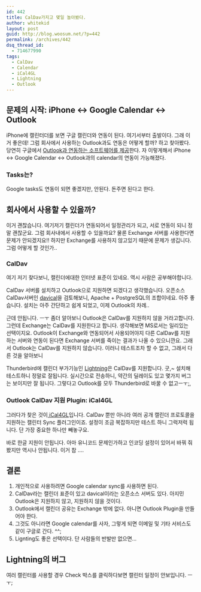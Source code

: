 ```yaml
---
id: 442
title: CalDav가지고 몇일 놀아봤다.
author: whitekid
layout: post
guid: http://blog.woosum.net/?p=442
permalink: /archives/442
dsq_thread_id:
  - 714677990
tags:
  - CalDav
  - Calendar
  - iCal4GL
  - Lightning
  - Outlook
---
```

## 문제의 시작: iPhone <-> Google Calendar <-> Outlook

iPhone에 캘린터더를 보면 구글 캘린더와 연동이 된다. 여기서부터 출발이다. 그래 이거 좋은데! 그럼 회사에서 사용하는 Outlook과도 연동은 어떻게 할까? 하고 찾아봤다. 당연히 구글에서 [Outlook과 연동하는 소프트웨어를 제공][1]한다. 자 이렇게해서 iPhone <-> Google Calendar <-> Outlook과의 calendar의 연동이 가능해졌다.

### Tasks는?

Google tasks도 연동이 되면 좋겠지만, 안된다. 돈주면 된다고 한다.

## 회사에서 사용할 수 있을까?

이거 괜찮습니다. 여기저기 캘린더가 연동되어서 일정관리가 되고, 서로 연동이 되니 정말 괜찮군요. 그럼 회사내에서 사용할 수 있을까요? 물론 Exchange 서버를 사용한다면 문제가 안되겠지요!! 하지만 Exchange를 사용하지 않고있기 때문에 문제가 생깁니다. 그럼 어떻게 할 것인가..

### CalDav

여기 저기 찾다보니, 캘린더에대한 인터넷 표준이 있네요. 역시 사람은 공부해야합니다.

CalDav 서버를 설치하고 Outlook으로 지원하면 되겠다고 생각했습니다. 오픈소스 CalDav서버인 [davical][2]을 검토해보니, Apache + PostgreSQL의 조합이네요. 아주 좋습니다. 설치는 아주 간단하고 쉽게 되었고, 이제 Outlook의 차례..

근데 안됩니다. ㅡㅜ 좀더 알아보니 Outlook은 CalDav를 지원하지 않을 거라고합니다. 그런데 Exchange는 CalDav를 지원한다고 합니다. 생각해보면 MS로서는 일리있는 선택이지요. Outlook이 Exchange와 연동되어서 사용되어야지 다른 CalDav를 지원하는 서버와 연동이 된다면 Exchange 서버를 죽이는 결과가 나올 수 있으니깐요. 그래서 Outlook는 CalDav를 지원하지 않습니다. 이러니 테스트조차 할 수 없고, 그래서 다른 것을 알아보니

Thunderbird에 캘린더 부가기능인 [Lightning][3]은 CalDav를 지원합니다. 굿,~ 설치해 테스트하니 정말로 잘됩니다. 실시간으로 전송하니, 약간의 딜레이도 있고 몇가지 버그는 보이지만 잘 됩니다. 그렇다고 Outlook를 모두 Thunderbird로 바꿀 수 없고ㅡㅜ;,

### Outlook CalDav 지원 Plugin: iCal4GL

그러다가 찾은 것이[ iCal4GL][4]입니다. CalDav 뿐만 아니라 여러 공개 캘린더 프로토콜을 지원하는 캘린터 Sync 플러그인이죠. 설정이 조금 복잡하지만 테스트 하니 그럭저럭 됩니다. 단 가장 중요한 하나만 빼놓구요.

바로 한글 지원이 안됩니다. 아마 유니코드 문제인가하고 인코딩 설정이 있어서 바꿔 줘 봤지만 역시나 안됩니다. 이거 참 ....

## 결론

  1. 개인적으로 사용하려면 Google calendar sync를 사용하면 된다.
  2. CalDav라는 캘린더 표준이 있고 davical이라는 오픈소스 서버도 있다. 아지민 Outlook은 지원하지 않고, 지원하지 않을 것이다.
  3. Outlook에서 캘린더 공유는 Exchange 밖에 없다. 아니면 Outlook Plugin을 만들어야 한다.
  4. 그것도 아니라면 Google calendar를 사자, 그렇게 되면 이메일 및 기타 서비스도 같이 구글로 간다. ^^;
  5. Lignting도 좋은 선택이다. 단 사람들의 반발만 없으면...

## Lightning의 버그

여러 캘린터를 사용할 경우 Check 박스를 클릭하다보면 캘린터 일정이 안보입니다. ㅡㅜ;

 [1]: http://www.google.com/support/calendar/bin/answer.py?hl=en&answer=98563
 [2]: http://davical.org/
 [3]: http://www.mozilla.org/projects/calendar/lightning/
 [4]: http://ical.gutentag.ch/